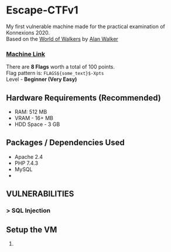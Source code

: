 # Escape-CTFv1
My first vulnerable machine made for the practical examination of Konnexions 2020.  
Based on the [World of Walkers](https://www.youtube.com/playlist?app=desktop&list=PLYT4vq6pQVSvfGdP3MdKZegD8Ub_0pqPS) by [Alan Walker](https://alanwalker.com/)

### [Machine Link](https://drive.google.com/file/d/1V6oP3fc5sJ1jIBWwci8LZhVmyGR5q8dm/view?usp=sharing)

There are **8 Flags** worth a total of 100 points.  
Flag pattern is: `FLAGS${some_text}$-Xpts`  
Level - **Beginner (Very Easy)**  

## Hardware Requirements (Recommended)
- RAM: 512 MB
- VRAM - 16+ MB
- HDD Space - 3 GB

## Packages / Dependencies Used
- Apache 2.4  
- PHP 7.4.3
- MySQL
- 

## VULNERABILITIES
### > SQL Injection

## Setup the VM
1. 
